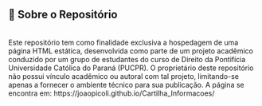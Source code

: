 <h2>📄 <strong>Sobre o Repositório</strong></h2> <br>
Este repositório tem como finalidade exclusiva a hospedagem de uma página HTML estática, desenvolvida como parte de um projeto acadêmico conduzido por um grupo de estudantes do curso de Direito da Pontifícia Universidade Católica do Paraná (PUCPR).
O proprietário deste repositório não possui vínculo acadêmico ou autoral com tal projeto, limitando-se apenas a fornecer o ambiente técnico para sua publicação.
A página se encontra em: https://joaopicoli.github.io/Cartilha_Informacoes/
